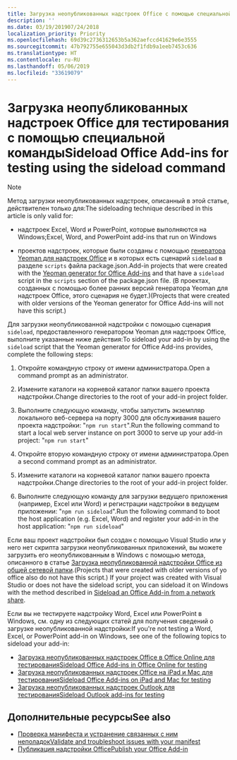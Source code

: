 ```yaml
---
title: Загрузка неопубликованных надстроек Office с помощью специальной команды
description: ''
ms.date: 03/19/201907/24/2018
localization_priority: Priority
ms.openlocfilehash: 69d39c2736312653b5a362aefccd41629e6e3555
ms.sourcegitcommit: 47b792755e655043d3db2f1fdb9a1eeb7453c636
ms.translationtype: HT
ms.contentlocale: ru-RU
ms.lasthandoff: 05/06/2019
ms.locfileid: "33619079"
---
```

# <a name="sideload-office-add-ins-for-testing-using-the-sideload-command"></a><span data-ttu-id="bdca3-102">Загрузка неопубликованных надстроек Office для тестирования с помощью специальной команды</span><span class="sxs-lookup"><span data-stu-id="bdca3-102">Sideload Office Add-ins for testing using the sideload command</span></span>
 
> [!NOTE]
> <span data-ttu-id="bdca3-103">Метод загрузки неопубликованных надстроек, описанный в этой статье, действителен только для:</span><span class="sxs-lookup"><span data-stu-id="bdca3-103">The sideloading technique described in this article is only valid for:</span></span>
> 
> - <span data-ttu-id="bdca3-104">надстроек Excel, Word и PowerPoint, которые выполняются на Windows;</span><span class="sxs-lookup"><span data-stu-id="bdca3-104">Excel, Word, and PowerPoint add-ins that run on Windows</span></span>
> 
> - <span data-ttu-id="bdca3-105">проектов надстроек, которые были созданы с помощью [генератора Yeoman для надстроек Office](https://github.com/OfficeDev/generator-office) и в которых есть сценарий `sideload` в разделе `scripts` файла package.json.</span><span class="sxs-lookup"><span data-stu-id="bdca3-105">Add-in projects that were created with the [Yeoman generator for Office Add-ins](https://github.com/OfficeDev/generator-office) and that have a `sideload` script in the `scripts` section of the package.json file.</span></span> <span data-ttu-id="bdca3-106">(В проектах, созданных с помощью более ранних версий генератора Yeoman для надстроек Office, этого сценария не будет.)</span><span class="sxs-lookup"><span data-stu-id="bdca3-106">(Projects that were created with older versions of the Yeoman generator for Office Add-ins will not have this script.)</span></span>
 
<span data-ttu-id="bdca3-107">Для загрузки неопубликованной надстройки с помощью сценария `sideload`, предоставленного генератором Yeoman для надстроек Office, выполните указанные ниже действия:</span><span class="sxs-lookup"><span data-stu-id="bdca3-107">To sideload your add-in by using the `sideload` script that the Yeoman generator for Office Add-ins provides, complete the following steps:</span></span>

1. <span data-ttu-id="bdca3-108">Откройте командную строку от имени администратора.</span><span class="sxs-lookup"><span data-stu-id="bdca3-108">Open a command prompt as an administrator.</span></span>

2. <span data-ttu-id="bdca3-109">Измените каталоги на корневой каталог папки вашего проекта надстройки.</span><span class="sxs-lookup"><span data-stu-id="bdca3-109">Change directories to the root of your add-in project folder.</span></span>

3. <span data-ttu-id="bdca3-110">Выполните следующую команду, чтобы запустить экземпляр локального веб-сервера на порту 3000 для обслуживания вашего проекта надстройки: "`npm run start`".</span><span class="sxs-lookup"><span data-stu-id="bdca3-110">Run the following command to start a local web server instance on port 3000 to serve up your add-in project: "`npm run start`"</span></span>

4. <span data-ttu-id="bdca3-111">Откройте вторую командную строку от имени администратора.</span><span class="sxs-lookup"><span data-stu-id="bdca3-111">Open a second command prompt as an administrator.</span></span>

5. <span data-ttu-id="bdca3-112">Измените каталоги на корневой каталог папки вашего проекта надстройки.</span><span class="sxs-lookup"><span data-stu-id="bdca3-112">Change directories to the root of your add-in project folder.</span></span>

6. <span data-ttu-id="bdca3-113">Выполните следующую команду для загрузки ведущего приложения (например, Excel или Word) и регистрации надстройки в ведущем приложении: "`npm run sideload`".</span><span class="sxs-lookup"><span data-stu-id="bdca3-113">Run the following command to boot the host application (e.g. Excel, Word) and register your add-in in the host application: "`npm run sideload`"</span></span>

<span data-ttu-id="bdca3-114">Если ваш проект надстройки был создан с помощью Visual Studio или у него нет скрипта загрузки неопубликованных приложений, вы можете загрузить его неопубликованным в Windows с помощью метода, описанного в статье [Загрузка неопубликованной надстройки Office из общей сетевой папки](create-a-network-shared-folder-catalog-for-task-pane-and-content-add-ins.md).</span><span class="sxs-lookup"><span data-stu-id="bdca3-114">(Projects that were created with older versions of yo office also do not have this script.) If your project was created with Visual Studio or does not have the sideload script, you can sideload it on Windows with the method described in [Sideload an Office Add-in from a network share](create-a-network-shared-folder-catalog-for-task-pane-and-content-add-ins.md).</span></span>

<span data-ttu-id="bdca3-115">Если вы не тестируете надстройку Word, Excel или PowerPoint в Windows, см. одну из следующих статей для получения сведений о загрузке неопубликованной надстройки:</span><span class="sxs-lookup"><span data-stu-id="bdca3-115">If you're not testing a Word, Excel, or PowerPoint add-in on Windows, see one of the following topics to sideload your add-in:</span></span>
 
- [<span data-ttu-id="bdca3-116">Загрузка неопубликованных надстроек Office в Office Online для тестирования</span><span class="sxs-lookup"><span data-stu-id="bdca3-116">Sideload Office Add-ins in Office Online for testing</span></span>](sideload-office-add-ins-for-testing.md)
- [<span data-ttu-id="bdca3-117">Загрузка неопубликованных надстроек Office на iPad и Mac для тестирования</span><span class="sxs-lookup"><span data-stu-id="bdca3-117">Sideload Office Add-ins on iPad and Mac for testing</span></span>](sideload-an-office-add-in-on-ipad-and-mac.md)
- [<span data-ttu-id="bdca3-118">Загрузка неопубликованных надстроек Outlook для тестирования</span><span class="sxs-lookup"><span data-stu-id="bdca3-118">Sideload Outlook add-ins for testing</span></span>](/outlook/add-ins/sideload-outlook-add-ins-for-testing)

## <a name="see-also"></a><span data-ttu-id="bdca3-119">Дополнительные ресурсы</span><span class="sxs-lookup"><span data-stu-id="bdca3-119">See also</span></span>

- [<span data-ttu-id="bdca3-120">Проверка манифеста и устранение связанных с ним неполадок</span><span class="sxs-lookup"><span data-stu-id="bdca3-120">Validate and troubleshoot issues with your manifest</span></span>](troubleshoot-manifest.md)
- [<span data-ttu-id="bdca3-121">Публикация надстройки Office</span><span class="sxs-lookup"><span data-stu-id="bdca3-121">Publish your Office Add-in</span></span>](../publish/publish.md)
